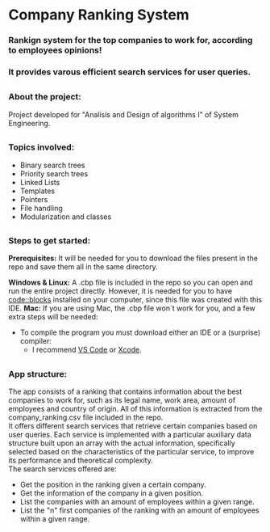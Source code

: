 # Company Ranking System
### Rankign system for the top companies to work for, according to employees opinions!   
### It provides varous efficient search services for user queries.

##
### About the project:
Project developed for "Analisis and Design of algorithms I" of System Engineering.

## 
### Topics involved:
- Binary search trees
- Priority search trees
- Linked Lists
- Templates
- Pointers
- File handling
- Modularization and classes

## 
### Steps to get started:
**Prerequisites:** It will be needed for you to download the files present in the repo and save them all in the same directory.

**Windows & Linux:** A .cbp file is included in the repo so you can open and run the entire project directly. However, it is needed for you to have [code::blocks](https://www.codeblocks.org/) installed on your computer, since this file was created with this IDE.
**Mac:** If you are using Mac, the .cbp file won´t work for you, and a few extra steps will be needed:
- To compile the program you must download either an IDE or a (surprise) compiler:
  - I recommend [VS Code](https://code.visualstudio.com/) or [Xcode](https://developer.apple.com/xcode/).


## 
### App structure:
The app consists of a ranking that contains information about the best companies to work for, such as its legal name, work area, amount of employees and country of origin. All of this information is extracted from the company_ranking.csv file included in the repo.   
It offers different search services that retrieve certain companies based on user queries. Each service is implemented with a particular auxiliary data structure built upon an array with the actual information, specifically selected based on the characteristics of the particular service, to improve its performance and theoretical complexity.    
The search services offered are:
- Get the position in the ranking given a certain company.
- Get the information of the company in a given position.
- List the companies with an amount of employees within a given range.
- List the "n" first companies of the ranking with an amount of employees within a given range.

